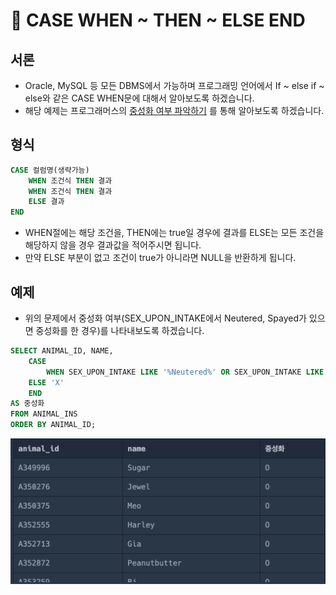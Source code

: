 # 🤔 CASE WHEN ~ THEN ~ ELSE END

## 서론

- Oracle, MySQL 등 모든 DBMS에서 가능하며  프로그래밍 언어에서 If ~ else if ~ else와 같은 CASE WHEN문에 대해서 알아보도록 하겠습니다.
- 해당 예제는 프로그래머스의 [중성화 여부 파악하기](https://programmers.co.kr/learn/courses/30/lessons/59409?language=oracle) 를 통해 알아보도록 하겠습니다.

## 형식

```sql
CASE 컬럼명(생략가능)
	WHEN 조건식 THEN 결과
	WHEN 조건식 THEN 결과
	ELSE 결과
END
```

- WHEN절에는 해당 조건을, THEN에는 true일 경우에 결과를 ELSE는 모든 조건을 해당하지 않을 경우 결과값을 적어주시면 됩니다.
- 만약 ELSE 부분이 없고 조건이 true가 아니라면 NULL을 반환하게 됩니다.

## 예제

- 위의 문제에서 중성화 여부(SEX_UPON_INTAKE에서 Neutered, Spayed가 있으면 중성화를 한 경우)를 나타내보도록 하겠습니다.

```sql
SELECT ANIMAL_ID, NAME, 
    CASE
        WHEN SEX_UPON_INTAKE LIKE '%Neutered%' OR SEX_UPON_INTAKE LIKE '%Spayed%' THEN 'O'
    ELSE 'X'
    END
AS 중성화
FROM ANIMAL_INS
ORDER BY ANIMAL_ID;
```

![case_when_then_else_end-1](https://github.com/ksy90101/TIL/blob/master/database/image/case_when_then_else_end-1.png?raw=true)
